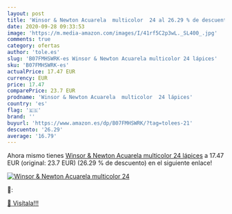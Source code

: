 ```yaml
---
layout: post
title: 'Winsor & Newton Acuarela  multicolor  24 al 26.29 % de descuento'
date: 2020-09-28 09:33:53
image: 'https://m.media-amazon.com/images/I/41rf5C2p3wL._SL400_.jpg'
comments: true
category: ofertas
author: 'tole.es'
slug: 'B07FMHSWRK-es Winsor & Newton Acuarela multicolor 24 lápices'
sku: 'B07FMHSWRK-es'
actualPrice: 17.47 EUR
currency: EUR
price: 17.47
comparePrice: 23.7 EUR
prodname: 'Winsor & Newton Acuarela  multicolor  24 lápices'
country: 'es'
flag: '🇪🇸'
brand: ''
buyurl: 'https://www.amazon.es/dp/B07FMHSWRK/?tag=tolees-21'
descuento: '26.29'
average: '16.79'
---
```


Ahora mismo tienes [Winsor & Newton Acuarela  multicolor  24 lápices](https://www.amazon.es/dp/B07FMHSWRK/?tag=tolees-21) a 17.47 EUR (original: 23.7 EUR) (26.29 %  de descuento) en el siguiente enlace!

[![Winsor & Newton Acuarela  multicolor  24](https://m.media-amazon.com/images/I/41rf5C2p3wL._SL400_.jpg)](https://www.amazon.es/dp/B07FMHSWRK/?tag=tolees-21)

🔎:


[🛒 Visítala!!!](https://www.amazon.es/dp/B07FMHSWRK/?tag=tolees-21)
